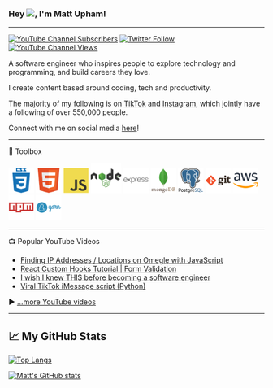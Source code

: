 ### Hey <img src="https://raw.githubusercontent.com/MartinHeinz/MartinHeinz/master/wave.gif" width="30px">, I'm Matt Upham!

---

[![YouTube Channel Subscribers](https://img.shields.io/youtube/channel/subscribers/UCARXVHuf1Ca_PfPPpX1SjSw?label=People%20subscribed%20to%20my%20channel&style=social)](https://www.youtube.com/channel/UCARXVHuf1Ca_PfPPpX1SjSw?sub_confirmation=1) [![Twitter Follow](https://img.shields.io/twitter/follow/mattupham_?label=People%20following%20me%20on%20Twitter&style=social)](https://twitter.com/intent/follow?screen_name=mattupham_) [![YouTube Channel Views](https://img.shields.io/youtube/channel/views/UCARXVHuf1Ca_PfPPpX1SjSw?label=Total%20views%20on%20my%20channel&style=social)](https://www.youtube.com/channel/UCARXVHuf1Ca_PfPPpX1SjSw?sub_confirmation=1)

A software engineer who inspires people to explore technology and programming, and build careers they love.

I create content based around coding, tech and productivity.

The majority of my following is on [TikTok](https://link.mattupham.com/tiktok) and [Instagram](https://link.mattupham.com/instagram), which jointly have a following of over 550,000 people.

Connect with me on social media [here](https://links.mattupham.com)!

---

🧰 Toolbox

<img src="https://github.com/devicons/devicon/blob/master/icons/css3/css3-plain-wordmark.svg" alt="CSS" width="50" height="50"/> <img src="https://github.com/devicons/devicon/blob/master/icons/html5/html5-original.svg" alt="HTML" width="50" height="50"/>
<img src="https://github.com/devicons/devicon/blob/master/icons/javascript/javascript-original.svg" alt="JavaScript" width="50" height="50"/>
<img src="https://github.com/devicons/devicon/blob/master/icons/nodejs/nodejs-original-wordmark.svg" alt="NodeJS" width="60" height="60"/>
<img src="https://github.com/devicons/devicon/blob/master/icons/express/express-original-wordmark.svg" alt="ExpressJS" width="50" height="50"/>
<img src="https://github.com/devicons/devicon/blob/master/icons/mongodb/mongodb-original-wordmark.svg" alt="MongoDB" width="50" height="50"/>
<img src="https://github.com/devicons/devicon/blob/master/icons/postgresql/postgresql-original-wordmark.svg" alt="PostgreSQL" width="50" height="50"/>
<img src="https://github.com/devicons/devicon/blob/master/icons/git/git-original-wordmark.svg" alt="Git" width="50" height="50"/>
<img src="https://github.com/devicons/devicon/blob/master/icons/amazonwebservices/amazonwebservices-original-wordmark.svg" alt="AWS" width="50" height="50"/>
<img src="https://github.com/devicons/devicon/blob/master/icons/npm/npm-original-wordmark.svg" alt="npm" width="50" height="50"/> <img src="https://github.com/devicons/devicon/blob/master/icons/yarn/yarn-original-wordmark.svg" alt="yarn" width="50" height="50"/>

---

📺 Popular YouTube Videos

<!-- YOUTUBE-VIDEOS-LIST:START -->

- [Finding IP Addresses / Locations on Omegle with JavaScript](https://www.youtube.com/watch?v=fN9cWpY5zUc&t=1s)
- [React Custom Hooks Tutorial | Form Validation](https://www.youtube.com/watch?v=SXIfnNvYrZE&t=19s)
- [I wish I knew THIS before becoming a software engineer](https://www.youtube.com/watch?v=LySe0vC99hM&t=20s)
- [Viral TikTok iMessage script (Python)](https://www.youtube.com/watch?v=wEkkZBY2Ja4)
<!-- YOUTUBE-VIDEOS-LIST:END -->

▶ [...more YouTube videos](https://www.youtube.com/channel/UCARXVHuf1Ca_PfPPpX1SjSw?sub_confirmation=1)

---

## &#x1f4c8; My GitHub Stats

[![Top Langs](https://github-readme-stats.vercel.app/api/top-langs/?username=mattupham&hide=shell&theme=radical)](https://github.com/mattupham)

[![Matt's GitHub stats](https://github-readme-stats.vercel.app/api?username=mattupham&theme=radical)](https://github.com/mattupham)
